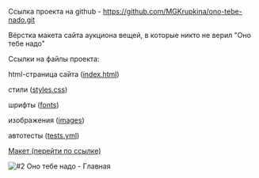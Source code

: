 Ссылка проекта на github - https://github.com/MGKrupkina/ono-tebe-nado.git

Вёрстка макета сайта аукциона вещей, в которые никто не верил "Оно тебе надо"

Ссылки на файлы проекта:

html-страница сайта (<a href="https://github.com/MGKrupkina/ono-tebe-nado/blob/main/index.html" target="_blank">index.html</a>)

стили (<a href="https://github.com/MGKrupkina/ono-tebe-nado/blob/main/styles/style.css" target="_blank">styles.css</a>)

шрифты (<a href="https://github.com/MGKrupkina/ono-tebe-nado/tree/main/fonts" target="_blank">fonts</a>)

изображения (<a href="https://github.com/MGKrupkina/ono-tebe-nado/tree/main/images" target="_blank">images</a>)

автотесты (<a href="https://github.com/MGKrupkina/ono-tebe-nado/blob/main/.github/workflows/tests.yml" target="_blank">tests.yml</a>)


<a href="https://www.figma.com/file/unBuocGdAfnegz1sE0MknV/%232-Оно-тебе-надо?type=design&node-id=0-1&mode=design" target="_blank">Макет (перейти по ссылке)</a>

![#2 Оно тебе надо - Главная](https://github.com/MGKrupkina/ono-tebe-nado/assets/145542673/4e924329-42cf-4b71-aee9-672be5a3388b)
